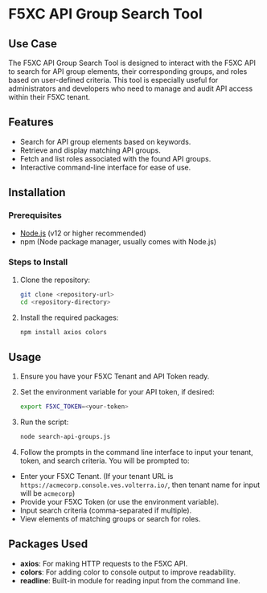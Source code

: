 # F5XC API Group Search Tool

## Use Case

The F5XC API Group Search Tool is designed to interact with the F5XC API to search for API group elements, their corresponding groups, and roles based on user-defined criteria. This tool is especially useful for administrators and developers who need to manage and audit API access within their F5XC tenant.

## Features

- Search for API group elements based on keywords.
- Retrieve and display matching API groups.
- Fetch and list roles associated with the found API groups.
- Interactive command-line interface for ease of use.

## Installation

### Prerequisites

- [Node.js](https://nodejs.org/) (v12 or higher recommended)
- npm (Node package manager, usually comes with Node.js)

### Steps to Install

1. Clone the repository:

   ```bash
   git clone <repository-url>
   cd <repository-directory>
   ```

2. Install the required packages:

    ```bash
    npm install axios colors
    ```

## Usage

1. Ensure you have your F5XC Tenant and API Token ready.

2. Set the environment variable for your API token, if desired:

    ```bash
    export F5XC_TOKEN=<your-token>
    ```

3. Run the script:

    ```bash
    node search-api-groups.js
    ```


4. Follow the prompts in the command line interface to input your tenant, token, and search criteria. You will be prompted to:

- Enter your F5XC Tenant. (If your tenant URL is `https://acmecorp.console.ves.volterra.io/`, then tenant name for input will be `acmecorp`)
- Provide your F5XC Token (or use the environment variable).
- Input search criteria (comma-separated if multiple).
- View elements of matching groups or search for roles.


## Packages Used

- **axios**: For making HTTP requests to the F5XC API.
- **colors**: For adding color to console output to improve readability.
- **readline**: Built-in module for reading input from the command line.
